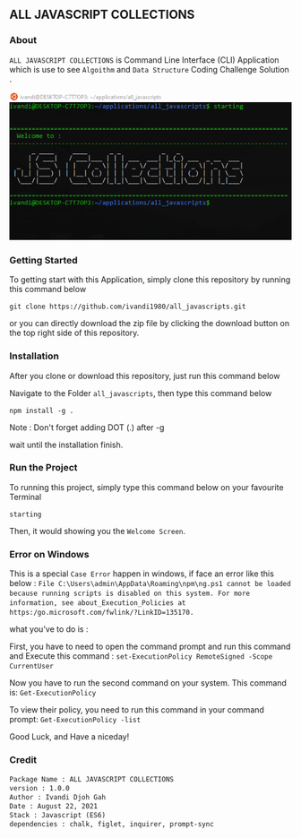 ## ALL JAVASCRIPT COLLECTIONS

### About

`ALL JAVASCRIPT COLLECTIONS` is Command Line Interface (CLI) Application which is use to see `Algoithm` and `Data Structure` Coding Challenge Solution .

![Dashboard](assets/images/cli_prev.png "This is the results of ALL JAVASCRIPT COLLECTIONS CLI APP's captured")

### Getting Started

To getting start with this Application, simply clone this repository by running this command below

```
git clone https://github.com/ivandi1980/all_javascripts.git
```

or you can directly download the zip file by clicking the download button on the top right side of this repository.

### Installation

After you clone or download this repository, just run this command below

Navigate to the Folder `all_javascripts`, then type this command below

```
npm install -g .
```

Note : Don't forget adding DOT (.) after -g

wait until the installation finish.

### Run the Project

To running this project, simply type this command below on your favourite Terminal

```
starting
```

Then, it would showing you the `Welcome Screen`.

### Error on Windows

This is a special `Case Error` happen in windows, if face an error like this below :
`File C:\Users\admin\AppData\Roaming\npm\ng.ps1 cannot be loaded because running scripts is disabled on this system. For more information, see about_Execution_Policies at https:/go.microsoft.com/fwlink/?LinkID=135170.`

what you've to do is :

First, you have to need to open the command prompt and run this command and Execute this command :
`set-ExecutionPolicy RemoteSigned -Scope CurrentUser `

Now you have to run the second command on your system. This command is:
`Get-ExecutionPolicy`

To view their policy, you need to run this command in your command prompt:
`Get-ExecutionPolicy -list`

Good Luck, and Have a niceday!

### Credit

```
Package Name : ALL JAVASCRIPT COLLECTIONS
version : 1.0.0
Author : Ivandi Djoh Gah
Date : August 22, 2021
Stack : Javascript (ES6)
dependencies : chalk, figlet, inquirer, prompt-sync

```
